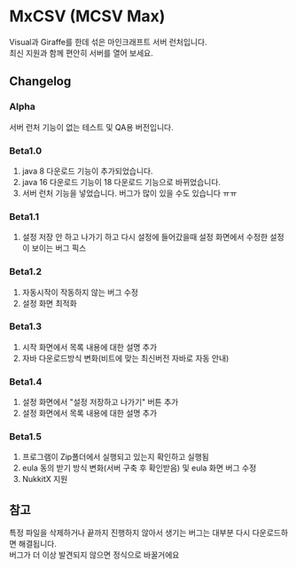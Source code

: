 # MxCSV (MCSV Max)
Visual과 Giraffe를 한데 섞은 마인크래프트 서버 런처입니다.  
최신 지원과 함께 편안히 서버를 열어 보세요.
## Changelog
### Alpha
서버 런처 기능이 없는 테스트 및 QA용 버전입니다.
### Beta1.0
1. java 8 다운로드 기능이 추가되었습니다.  
2. java 16 다운로드 기능이 18 다운로드 기능으로 바뀌었습니다.  
3. 서버 런처 기능을 넣었습니다. 버그가 많이 있을 수도 있습니다 ㅠㅠ
### Beta1.1
1. 설정 저장 안 하고 나가기 하고 다시 설정에 들어갔을때 설정 화면에서 수정한 설정이 보이는 버그 픽스
### Beta1.2
1. 자동시작이 작동하지 않는 버그 수정
2. 설정 화면 최적화
### Beta1.3
1. 시작 화면에서 목록 내용에 대한 설명 추가
2. 자바 다운로드방식 변화(비트에 맞는 최신버전 자바로 자동 안내)
### Beta1.4
1. 설정 화면에서 "설정 저장하고 나가기" 버튼 추가
2. 설정 화면에서 목록 내용에 대한 설명 추가
### Beta1.5
1. 프로그램이 Zip폴더에서 실행되고 있는지 확인하고 실행됨  
2. eula 동의 받기 방식 변화(서버 구축 후 확인받음) 및 eula 화면 버그 수정  
3. NukkitX 지원  
## 참고
특정 파일을 삭제하거나 끝까지 진행하지 않아서 생기는 버그는 대부분 다시 다운로드하면 해결됩니다.  
버그가 더 이상 발견되지 않으면 정식으로 바꿀거에요
